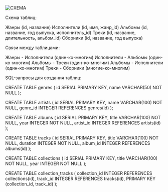 <image src="/netology/DZ_3/DZ_3_2_1.png" alt="СХЕМА">


Схема таблиц:

Жанры (id, название)
Исполнители (id, имя, жанр_id)
Альбомы (id, название, год выпуска, исполнитель_id)
Треки (id, название, длительность, альбом_id)
Сборники (id, название, год выпуска)

Связи между таблицами:

Жанры - Исполнители (один-ко-многим)
Исполнители - Альбомы (один-ко-многим)
Альбомы - Треки (один-ко-многим)
Альбомы - Исполнители (один-ко-многим)
Треки - Сборники (многие-ко-многим)

SQL-запросы для создания таблиц:

CREATE TABLE genres (
  id SERIAL PRIMARY KEY,
  name VARCHAR(50) NOT NULL
);

CREATE TABLE artists (
  id SERIAL PRIMARY KEY,
  name VARCHAR(100) NOT NULL,
  genre_id INTEGER REFERENCES genres(id)
);

CREATE TABLE albums (
  id SERIAL PRIMARY KEY,
  title VARCHAR(100) NOT NULL,
  year INTEGER NOT NULL,
  artist_id INTEGER REFERENCES artists(id)
);

CREATE TABLE tracks (
  id SERIAL PRIMARY KEY,
  title VARCHAR(100) NOT NULL,
  duration INTEGER NOT NULL,
  album_id INTEGER REFERENCES albums(id)
);

CREATE TABLE collections (
  id SERIAL PRIMARY KEY,
  title VARCHAR(100) NOT NULL,
  year INTEGER NOT NULL
);

CREATE TABLE collection_tracks (
  collection_id INTEGER REFERENCES collections(id),
  track_id INTEGER REFERENCES tracks(id),
  PRIMARY KEY (collection_id, track_id)
);
